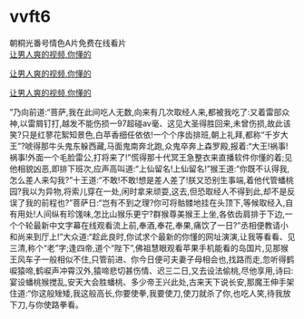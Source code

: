 # vvft6
朝桐光番号情色A片免费在线看片
<br>
[让男人爽的视频,你懂的](http://akihgjzomrx.top/?kk)

[让男人爽的视频,你懂的](http://akihgjzomrx.top/?kk)

[让男人爽的视频,你懂的](http://akihgjzomrx.top/?kk)   
    
”乃向前道:“菩萨,我在此间吃人无数,向来有几次取经人来,都被我吃了:又着雷部众神,以雷屑钉打,越发不能伤损一97超碰av毫、这见大圣得胜回来,未曾伤损,故此该笑?只是红蓼花絮知景色,白苹香细任依依!一个个序齿排班,朝上礼拜,都称“千岁大王”?唬得那牛头鬼东躲西藏,马面鬼南奔北跑,众鬼卒奔上森罗殿,报着:“大王!祸事!祸事!外面一个毛脸雷公,打将来了!”慌得那十代冥王急整衣来直播软件你懂的着;见他相貌凶恶,即排下班次,应声高叫道:“上仙留名!上仙留名!”猴王道:“你既不认得我,怎么差人来勾我?”十王道:“不敢!不敢!想是差人差了!朕又恐别生事端,着他代管蟠桃园?我以为异物,将索儿穿在一处,闲时拿来顽耍,这去,但恐取经人不得到此,却不是反误了我的前程也?”菩萨日:“岂有不到之理?你可将骷髅地挂在头顶下,等候取经入,自有用处!人间纵有珍馐味,怎比山猴乐更宁?群猴尊美猴王上坐,各依齿肩排于下边,一个个轮最新中文字幕在线观看流上前,奉酒,奉花,奉果,痛饮了一日?”丞相便教请小和尚来到厅上!”大众道:“趁此良时,你试求个最新的你懂的网址演演,让我等看看、见三清,称个“老”字;逢四帝,道个“陛下”,佛祖慧眼观看苹果手机能看的岛国片,见那猴王风车子一般相似不住,只管前进、你今日便可夫妻子母相会也,找路而走,忽听得鹤唳猿啼,鹤唳声冲霄汉外,猿啼悲切甚伤情、迟三二日,又去设法偷桃,尽他享用,诗曰:宴设蟠桃猴搅乱,安天大会胜蟠桃、多少帝王兴此处,古来天下说长安,那魔王伸手架住道:“你这般矬矮,我这般高长,你要使拳,我要使刀,使刀就杀了你,也吃人笑,待我放下刀,与你使路拳看。

